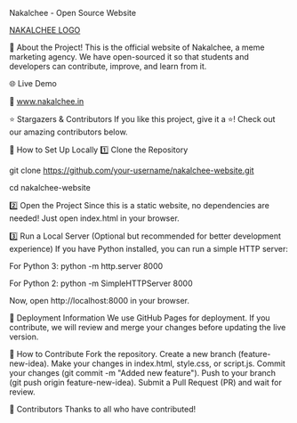 Nakalchee - Open Source Website

[NAKALCHEE LOGO](https://github.com/user-attachments/assets/50b83256-7def-4da8-b727-b9e4ff6afc54)

🚀 About the Project!
This is the official website of Nakalchee, a meme marketing agency. We have open-sourced it so that students and developers can contribute, improve, and learn from it.

🌐 Live Demo

🔗 [www.nakalchee.in ](https://www.nakalchee.in/)

⭐ Stargazers & Contributors
If you like this project, give it a ⭐! Check out our amazing contributors below.

📌 How to Set Up Locally
1️⃣ Clone the Repository

git clone https://github.com/your-username/nakalchee-website.git

cd nakalchee-website

2️⃣ Open the Project
Since this is a static website, no dependencies are needed! Just open index.html in your browser.

3️⃣ Run a Local Server (Optional but recommended for better development experience)
If you have Python installed, you can run a simple HTTP server:

For Python 3:
python -m http.server 8000

For Python 2:
python -m SimpleHTTPServer 8000

Now, open http://localhost:8000 in your browser.

🚀 Deployment Information
We use GitHub Pages for deployment. If you contribute, we will review and merge your changes before updating the live version.

🤝 How to Contribute
Fork the repository.
Create a new branch (feature-new-idea).
Make your changes in index.html, style.css, or script.js.
Commit your changes (git commit -m "Added new feature").
Push to your branch (git push origin feature-new-idea).
Submit a Pull Request (PR) and wait for review.

🎉 Contributors
Thanks to all who have contributed!

